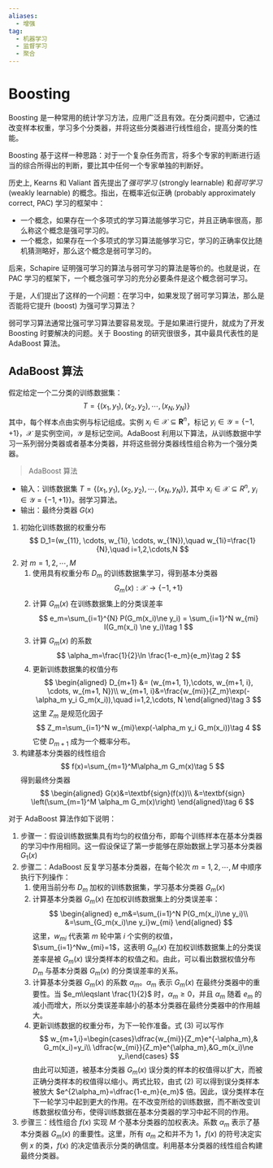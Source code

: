 ```yaml
---
aliases:
  - 增强
tag:
  - 机器学习
  - 监督学习
  - 聚合
---
```


# Boosting

Boosting 是一种常用的统计学习方法，应用广泛且有效。在分类问题中，它通过改变样本权重，学习多个分类器，并将这些分类器进行线性组合，提高分类的性能。

Boosting 基于这样一种思路：对于一个复杂任务而言，将多个专家的判断进行适当的综合所得出的判断，要比其中任何一个专家单独的判断好。

历史上, Kearns 和 Valiant 首先提出了*强可学习* (strongly learnable) 和*弱可学习* (weakly learnable) 的概念。指出，在概率近似正确 (probably approximately correct, PAC) 学习的框架中：
- 一个概念，如果存在一个多项式的学习算法能够学习它，并且正确率很高，那么称这个概念是强可学习的。
- 一个概念，如果存在一个多项式的学习算法能够学习它，学习的正确率仅比随机猜测略好，那么这个概念是弱可学习的。

后来，Schapire 证明强可学习的算法与弱可学习的算法是等价的。也就是说，在 PAC 学习的框架下，一个概念强可学习的充分必要条件是这个概念弱可学习。

于是，人们提出了这样的一个问题：在学习中，如果发现了弱可学习算法，那么是否能将它提升 (boost) 为强可学习算法？

弱可学习算法通常比强可学习算法要容易发现。于是如果进行提升，就成为了开发 Boosting 时要解决的问题。关于 Boosting 的研究很很多，其中最具代表性的是 AdaBoost 算法。

## AdaBoost 算法

假定给定一个二分类的训练数据集：
$$
T=\{(x_1,y_1),(x_2,y_2),\cdots,(x_N,y_N)\}
$$
其中，每个样本点由实例与标记组成。实例 $x_i\in\mathcal X\subseteq \mathbf R^n$，标记 $y_i\in \mathcal Y=\{-1,+1\}$，$\mathcal X$ 是实例空间，$\mathcal Y$ 是标记空间。AdaBoost 利用以下算法，从训练数据中学习一系列弱分类器或者基本分类器，并将这些弱分类器线性组合称为一个强分类器。


> AdaBoost 算法
- 输入：训练数据集 $T=\{(x_1,y_1),(x_2,y_2),\cdots,(x_N,y_N)\}$, 其中 $x_i\in \mathcal X\subseteq R^n$, $y_i\in \mathcal Y=\{-1,+1\}$}。弱学习算法。
- 输出：最终分类器 $G(x)$
1. 初始化训练数据的权重分布
$$
	D_1=(w_{11}, \cdots, w_{1i}, \cdots, w_{1N}),\quad w_{1i}=\frac{1}{N},\quad i=1,2,\cdots,N
	$$
2. 对 $m=1,2,\cdots, M$
	1. 使用具有权重分布 $D_m$ 的训练数据集学习，得到基本分类器
	$$
	G_m(x):\mathcal X\to \{-1,+1\}
	$$
	2. 计算 $G_m(x)$ 在训练数据集上的分类误差率
	$$
	e_m=\sum_{i=1}^{N} P(G_m(x_i)\ne y_i) = \sum_{i=1}^N w_{mi} I(G_m(x_i) \ne y_i)\tag 1
	$$
	3. 计算 $G_m(x)$ 的系数
	$$
	\alpha_m=\frac{1}{2}\ln \frac{1-e_m}{e_m}\tag 2
	$$
	4. 更新训练数据集的权值分布
	$$
	\begin{aligned}
	D_{m+1} &= (w_{m+1, 1},\cdots, w_{m+1, i}, \cdots, w_{m+1, N})\\
	w_{m+1, i}&=\frac{w_{mi}}{Z_m}\exp(-\alpha_m y_i G_m(x_i)),\quad i=1,2,\cdots, N
	\end{aligned}\tag 3
	$$
	这里 $Z_m$ 是规范化因子
	$$
	Z_m=\sum_{i=1}^N w_{mi}\exp(-\alpha_m y_i G_m(x_i))\tag 4
	$$
	它使 $D_{m+1}$ 成为一个概率分布。
3. 构建基本分类器的线性组合
$$
f(x)=\sum_{m=1}^M\alpha_m G_m(x)\tag 5
$$
得到最终分类器
$$
\begin{aligned}
G(x)&=\textbf{sign}(f(x))\\
&=\textbf{sign} \left(\sum_{m=1}^M \alpha_m G_m(x)\right)
\end{aligned}\tag 6
$$

对于 AdaBoost 算法作如下说明：
1. 步骤一：假设训练数据集具有均匀的权值分布，即每个训练样本在基本分类器的学习中作用相同。这一假设保证了第一步能够在原始数据上学习基本分类器 $G_1(x)$
2. 步骤二：AdaBoost 反复学习基本分类器，在每个轮次 $m=1,2,\cdots, M$ 中顺序执行下列操作：
	1. 使用当前分布 $D_m$ 加权的训练数据集，学习基本分类器 $G_m(x)$
	2. 计算基本分类器 $G_m(x)$ 在加权训练数据集上的分类误差率：
	$$
	\begin{aligned}
	e_m&=\sum_{i=1}^N P(G_m(x_i)\ne y_i)\\
	&=\sum_{G_m(x_i)\ne y_i}w_{mi}
	\end{aligned}
	$$
	这里，$w_{mi}$ 代表第 $m$ 轮中第 $i$ 个实例的权值，$\sum_{i=1}^Nw_{mi}=1$，这表明 $G_m(x)$ 在加权训练数据集上的分类误差率是被 $G_m(x)$ 误分类样本的权值之和。由此，可以看出数据权值分布 $D_m$ 与基本分类器 $G_m(x)$ 的分类误差率的关系。
	3. 计算基本分类器 $G_m(x)$ 的系数 $\alpha_m$。$\alpha_m$ 表示 $G_m(x)$ 在最终分类器中的重要性。当 $e_m\leqslant \frac{1}{2}$ 时，$\alpha_m\geqslant 0$，并且 $\alpha_m$ 随着 $e_m$ 的减小而增大，所以分类误差率越小的基本分类器在最终分类器中的作用越大。
	4. 更新训练数据的权重分布，为下一轮作准备。式 $(3)$ 可以写作
	$$
	w_{m+1,i}=\begin{cases}\dfrac{w_{mi}}{Z_m}e^{-\alpha_m},& G_m(x_i)=y_i\\
	\dfrac{w_{mi}}{Z_m}e^{\alpha_m},&G_m(x_i)\ne y_i\end{cases}
	$$
	由此可以知道，被基本分类器 $G_m(x)$ 误分类的样本的权值得以扩大，而被正确分类样本的权值得以缩小。两式比较，由式 $(2)$ 可以得到误分类样本被放大 $e^{2\alpha_m}=\dfrac{1-e_m}{e_m}$ 倍。因此，误分类样本在下一轮学习中起到更大的作用。在不改变所给的训练数据，而不断改变训练数据权值分布，使得训练数据在基本分类器的学习中起不同的作用。
3. 步骤三：线性组合 $f(x)$ 实现 $M$ 个基本分类器的加权表决。系数 $\alpha_m$ 表示了基本分类器 $G_m(x)$ 的重要性。这里，所有 $\alpha_m$ 之和并不为 1，$f(x)$ 的符号决定实例 $x$ 的类，$f(x)$ 的决定值表示分类的确信度。利用基本分类器的线性组合构建最终分类器。